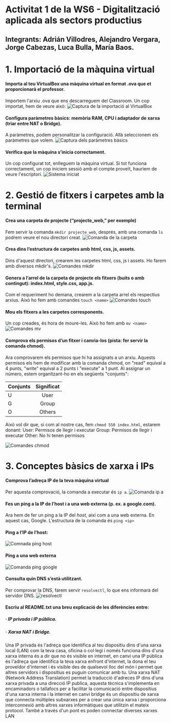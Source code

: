 # Activitat 1 de la WS6 - Digitalització aplicada als sectors productius
## Integrants: Adrián Villodres, Alejandro Vergara, Jorge Cabezas, Luca Bulla, María Baos.

# 1. Importació de la màquina virtual
#### Importa al teu VirtualBox una màquina virtual en format .ova que et proporcionarà el professor.

Importem l'arxiu .ova que ens descarreguem del Classroom. Un cop importat, hem de veure això:
![Captura de la importació al VirtualBox](./capturas/Importacio.png)


#### Configura paràmetres bàsics: memòria RAM, CPU i adaptador de xarxa (triar entre NAT o Bridge).

A paràmetres, podem personalitzar la configuració. Allà seleccionem els paràmetres que volem.
![Captura dels paràmetres bàsics](./capturas/Parametres.png)
 
#### Verifica que la màquina s’inicia correctament.
Un cop configurat tot, enlleguem la màquina virtual. Si tot funciona correctament, un cop iniciem sessió amb el compte proveït, hauriem de veure l'escriptori. 
![Sistema iniciat](./capturas/Sistema.png)




# 2. Gestió de fitxers i carpetes amb la terminal

#### Crea una carpeta de projecte (“projecte_web,” per exemple)
Fem servir la comanda `mkdir projecte_web`, després, amb una comanda `ls` podrem veure el nou directori creat.
![Comanda de la carpeta](./capturas/Comanda%20mkdir.png)
#### Crea dins l’estructura de carpetes amb html, css, js, assets.
Dins d'aquest directori, crearem les carpetes html, css, js i assets. Ho farem amb diversos mkdir's.
![Comandes mkdir](./capturas/comandes%20html%20css%20js%20assets.png)
#### Genera a l’arrel de la carpeta de projecte els fitxers (buits o amb contingut): index.html, style.css, app.js.
Com el requeriment ho demana, crearem a la carpeta arrel els respectius arxius. Això ho fem amb comandes `touch <name>`
![Comandes touch](./capturas/touchs.png)
#### Mou els fitxers a les carpetes corresponents.
Un cop creades, és hora de moure-les. Això ho fem amb `mv <name>`
![Comandes mv](./capturas/mvs.png)
#### Comprova els permisos d’un fitxer i canvia-los (pista: fer servir la comanda chmod).
Ara comprovarem els permisos que hi ha assignats a un arxiu. Aquests permisos els hem de modificar amb la comanda chmod, on "read" equival a 4 punts, "write" equival a 2 punts i "execute" a 1 punt. Al assignar un número, estem organitzant-ho en els següents "conjunts":

| Conjunts  | Significat |
| ------------- |:-------------:| 
| U      | User     | 
| G      | Group     | 
| O      | Others     |

Això vol dir que, si com al nostre cas, fem `chmod 550 index.html`, estarem donant:
User: Permisos de llegir i executar
Group: Permisos de llegir i executar
Other: No hi tenen permisos

![Comandes chmod](./capturas/comandes%20chmod.png)

# 3. Conceptes bàsics de xarxa i IPs
#### Comprova l’adreça IP de la teva màquina virtual

Per aquesta comprovació, la comanda a executar és `ip a`. 
![Comanda ip a](./capturas/ip%20a.png)
#### Fes un ping a la IP de l’host i a una web externa (p. ex. a google.com).
Ara hem de fer un ping a la IP del _host_, així com a una web externa. En aquest cas, Google. L'estructura de la comanda és `ping <ip>`
#### Ping a l’IP de l’host: 

![Comnada ping host](./capturas/ping%20host.png)
#### Ping a una web externa
![Comanda ping google](./capturas/ping%20google.png)
#### Consulta quin DNS s’està utilitzant.
Per comprovar la DNS, farem servir `resolvectl`, lo que ens informarà del servidor DNS.
![resolvectl](./capturas/dns.png)
#### Escriu al README.txt una breu explicació de les diferències entre:
##### · IP privada i IP pública.
##### · Xarxa NAT i Bridge.
Una IP privada és l'adreça que identifica al teu dispositiu dins d'una xarxa local (LAN) com la teva casa, oficina o col·legi i només funciona dins d'una xarxa interna és a dir que no és visible en internet, en canvi una IP pública és l'adreça que identifica la teva xarxa enfront d'internet, la dona el teu proveïdor d'internet i és visible des de qualsevol lloc del món i permet que altres servidors i dispositius es puguin comunicar amb tu.
Una xarxa NAT (Network Address Translation) permet la traducció d'adreces IP dins d'una xarxa privada a una direcció IP publica, aquesta tècnica s'implementa en encaminadors o tallafocs per a facilitar la comunicació entre dispositius d'una xarxa interna i la internet en canvi bridge és un dispositiu de xarxa que connecta múltiples subxarxes per a crear una única xarxa i proporciona interconnexió amb altres xarxes informàtiques que utilitzin el mateix protocol. També a través d'un pont es poden connectar diverses xarxes LAN
